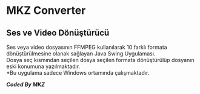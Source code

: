# MKZ Converter

## Ses ve Video Dönüştürücü

Ses veya video dosyasının FFMPEG kullanılarak 10 farklı formata dönüştürülmesine olanak sağlayan Java Swing Uygulaması.
<br>
Dosya seç kısmından seçilen dosya seçilen formata dönüştürülüp dosyanın eski konumuna yazılmaktadır.
<br>
*Bu uygulama sadece Windows ortamında çalışmaktadır.

**_Coded By MKZ_**